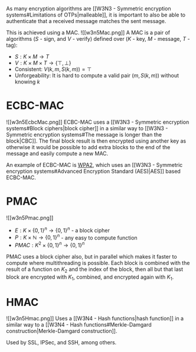 As many encryption algorithms are [[W3N3 - Symmetric encryption systems#Limitations of OTPs|malleable]], it is important to also be able to authenticate that a received message matches the sent message.

This is achieved using a MAC.
![[w3n5Mac.png]]
A MAC is a pair of algorithms ($S$ - sign, and $V$ - verify) defined over ($K$ - key, $M$ - message, $T$ - tag):
- $S:K\times M\rightarrow T$
- $V:K\times M\times T\rightarrow\{\top,\bot\}$
- Consistent: $V(k,m,S(k,m))=\top$
- Unforgeability: It is hard to compute a valid pair $(m,S(k,m))$ without knowing $k$

# ECBC-MAC
![[w3n5EcbcMac.png]]
ECBC-MAC uses a [[W3N3 - Symmetric encryption systems#Block ciphers|block cipher]] in a similar way to [[W3N3 - Symmetric encryption systems#The message is longer than the block|CBC]]. The final block result is then encrypted using another key as otherwise it would be possible to add extra blocks to the end of the message and easily compute a new MAC.

An example of ECBC-MAC is [WPA2](https://en.wikipedia.org/wiki/IEEE_802.11i-2004), which uses an [[W3N3 - Symmetric encryption systems#Advanced Encryption Standard (AES)|AES]] based ECBC-MAC.

# PMAC
![[w3n5Pmac.png]]
- $E:K\times\{0,1\}^n\rightarrow\{0,1\}^n$ - a block cipher
- $P:K\times\mathbb{N}\rightarrow\{0,1\}^n$ - any easy to compute function
- $PMAC:K^2\times\{0,1\}^n\rightarrow\{0,1\}^n$

PMAC uses a block cipher also, but in parallel which makes it faster to compute where multithreading is possible. Each block is combined with the result of a function on $K_2$ and the index of the block, then all but that last block are encrypted with $K_1$, combined, and encrypted again with $K_1$.

# HMAC
![[w3n5Hmac.png]]
Uses a [[W3N4 - Hash functions|hash function]] in a similar way to a [[W3N4 - Hash functions#Merkle-Damgard construction|Merkle-Damgard construction]].

Used by SSL, IPSec, and SSH, among others.